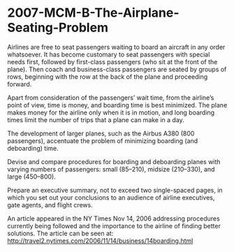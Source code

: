 # 2007-MCM-B-The-Airplane-Seating-Problem


Airlines are free to seat passengers waiting to board an aircraft in any order whatsoever. It has become customary to seat passengers with special needs first, followed by first-class passengers (who sit at the front of the plane). Then coach and business-class passengers are seated by groups of rows, beginning with the row at the back of the plane and proceeding forward.

Apart from consideration of the passengers’ wait time, from the airline’s point of view, time is money, and boarding time is best minimized. The plane makes money for the airline only when it is in motion, and long boarding times limit the number of trips that a plane can make in a day.

The development of larger planes, such as the Airbus A380 (800 passengers), accentuate the problem of minimizing boarding (and deboarding) time.

Devise and compare procedures for boarding and deboarding planes with varying numbers of passengers: small (85–210), midsize (210–330), and large (450–800).

Prepare an executive summary, not to exceed two single-spaced pages, in which you set out your conclusions to an audience of airline executives, gate agents, and flight crews.

An article appeared in the NY Times Nov 14, 2006 addressing procedures currently being followed and the importance to the airline of finding better solutions. The article can be seen at: http://travel2.nytimes.com/2006/11/14/business/14boarding.html
